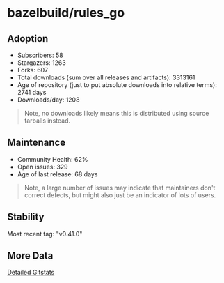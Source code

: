 # bazelbuild/rules_go

## Adoption

- Subscribers: 58
- Stargazers: 1263
- Forks: 607
- Total downloads (sum over all releases and artifacts): 3313161
- Age of repository (just to put absolute downloads into relative terms): 2741 days
- Downloads/day: 1208

> Note, no downloads likely means this is distributed using source tarballs instead.

## Maintenance

- Community Health: 62%
- Open issues: 329
- Age of last release: 68 days

> Note, a large number of issues may indicate that maintainers don't correct defects, but might also
> just be an indicator of lots of users.

## Stability

Most recent tag: "v0.41.0"

## More Data

[Detailed Gitstats](/bazel-catalog/gitstats/bazelbuild/rules_go)

